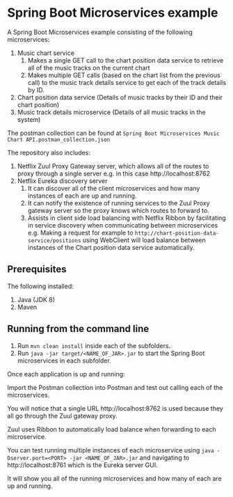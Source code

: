 # Spring Boot Microservices example

A Spring Boot Microservices example consisting of the following microservices:
1. Music chart service
	1. Makes a single GET call to the chart position data service to retrieve all of the music tracks on the current chart
	2. Makes multiple GET calls (based on the chart list from the previous call) to the music track details service to get each of the track details by ID.
2. Chart position data service (Details of music tracks by their ID and their chart position)
3. Music track details microservice (Details of all music tracks in the system)

The postman collection can be found at `Spring Boot Microservices Music Chart API.postman_collection.json`

The repository also includes:
1. Netflix Zuul Proxy Gateway server, which allows all of the routes to proxy through a single server e.g. in this case http://localhost:8762
2. Netflix Eureka discovery server
	1. It can discover all of the client microservices and how many instances of each are up and running.
	2. It can notify the existence of running services to the Zuul Proxy gateway server so the proxy knows which routes to forward to.
	3. Assists in client side load balancing with Netflix Ribbon by facilitating in service discovery when communicating between microservices e.g. Making a request for example to `http://chart-position-data-service/positions` using WebClient will load balance between instances of the Chart position data service automatically.

## Prerequisites

The following installed:

1. Java (JDK 8)
2. Maven

## Running from the command line

1. Run `mvn clean install` inside each of the subfolders.
2. Run `java -jar target/<NAME_OF_JAR>.jar` to start the Spring Boot microservices in each subfolder.

Once each application is up and running:

Import the Postman collection into Postman and test out calling each of the microservices. 

You will notice that a single URL http://localhost:8762 is used because they all go through the Zuul gateway proxy.

Zuul uses Ribbon to automatically load balance when forwarding to each microservice.

You can test running multiple instances of each microservice using
`java -Dserver.port=<PORT> -jar <NAME_OF_JAR>.jar`
and navigating to http://localhost:8761 which is the Eureka server GUI.

It will show you all of the running microservices and how many of each are up and running.
